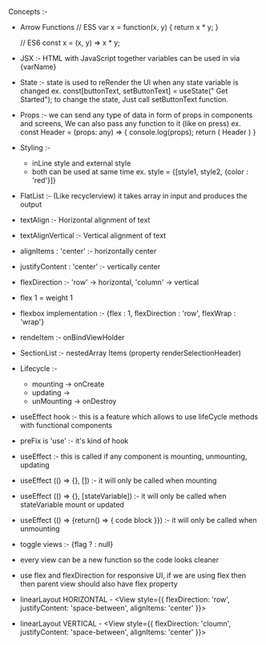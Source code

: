 Concepts :- 


* Arrow Functions
    // ES5
    var x = function(x, y) {
    return x * y;
    }

    // ES6
    const x = (x, y) => x * y;

* JSX :- HTML with JavaScript together
    variables can be used in via {varName}

* State :- state is used to reRender the UI when any state variable is changed
    ex. const[buttonText, setButtonText] = useState(" Get Started");
        to change the state, Just call setButtonText function.

* Props :- we can send any type of data in form of props in components and screens, We can also pass any function to it (like on press)
    ex. const Header = (props: any) => {
        console.log(props);
        return (
            <View>
            <Text>Header</Text>
            </View>
        )
        }

* Styling :-
    - inLine style and external style
    - both can be used at same time 
        ex. style = {[style1, style2, {color : 'red'}]}

* FlatList :- (Like recyclerview) it takes array in input and produces the output

* textAlign :- Horizontal alignment of text

* textAlignVertical :- Vertical alignment of text

* alignItems : 'center' :- horizontally center

* justifyContent : 'center' :- vertically center

* flexDirection :- 'row' -> horizontal, 'column' -> vertical

* flex 1 = weight 1

* flexbox implementation :- {flex : 1, flexDirection : 'row', flexWrap : 'wrap'}

* rendeItem :- onBindViewHolder

* SectionList  :- nestedArray Items (property renderSelectionHeader)

* Lifecycle :- 
    - mounting -> onCreate
    - updating -> 
    - unMounting -> onDestroy

* useEffect hook :- this is a feature which allows to use lifeCycle methods with functional components

* preFix is 'use' :- it's kind of hook

* useEffect :- this is called if any component is mounting, unmounting, updating

* useEffect (() => {}, []) :- it will only be called when mounting

*  useEffect (() => {}, [stateVariable]) :- it will only be called when stateVariable mount or updated

* useEffect (() => {return() => { code block }}) :- it will only be called when unmounting

* toggle views :- {flag ? <View/> : null}

* every view can be a new function so the code looks cleaner

* use flex and flexDirection for responsive UI, if we are using flex then then parent view should also have flex property

* linearLayout HORIZONTAL - <View style={{ flexDirection: 'row', justifyContent: 'space-between', alignItems: 'center' }}>

* linearLayout VERTICAL - <View style={{ flexDirection: 'cloumn', justifyContent: 'space-between', alignItems: 'center' }}>